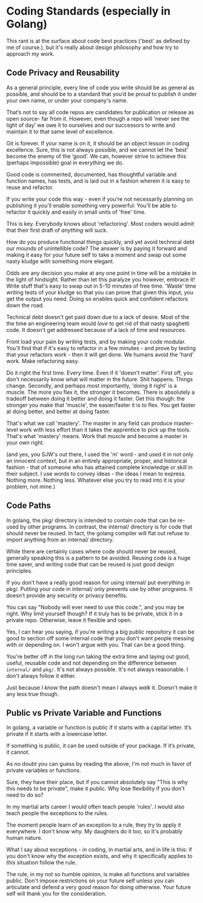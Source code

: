 # Coding Standards (especially in Golang)

This rant is at the surface about code best practices ('best' as defined by me of course.), but it's really about design philosophy and how try to approach my work.

## Code Privacy and Reusability

As a general principle, every line of code you write should be as general as possible, and should be to a standard that you’d be proud to publish it under your own name, or under your company's name.

That’s not to say all code repos are candidates for publication or release as open source- far from it.  However, even though a repo will ‘never see the light of day’ we owe it to ourselves and our successors to write and maintain it to that same level of excellence.

Git is forever.  If your name is on it, it should be an object lesson in coding excellence.  Sure, this is not always possible, and we cannot let the ‘best’ become the enemy of the ‘good’.  We can, however strive to achieve this (perhaps impossible) goal in everything we do.

Good code is commented, documented, has thoughtful variable and function names, has tests, and is laid out in a fashion wherein it is easy to reuse and refactor.

If you write your code this way - even if you’re not necessarily planning on publishing it you'll enable something very powerful:  You'll be able to refactor it quickly and easily in small units of 'free' time.

This is key.  Everybody knows about 'refactoring'.  Most coders would admit that their first draft of _anything_ will suck.

How do you produce functional things quickly, and yet avoid technical debt our mounds of unintellible code?  The answer is by paying it forward and making it easy for your future self to take a moment and swap out some nasty kludge with something more elegant.

Odds are any decision you make at any one point in time will be a mistake in the light of hindsight.  Rather than let this paralyze you however, embrace it!  Write stuff that's easy to swap out in 5-10 minutes of free time.  'Waste' time writing tests of your kludge so that you can prove that given this input, you get the output you need.  Doing so enables quick and confident refactors down the road.

Technical debt doesn't get paid down due to a lack of desire.  Most of the the time an engineering team would *love* to get rid of that nasty spaghetti code.  It doesn't get addressed because of a lack of time and resources.

Front load your pain by writing tests, and by making your code modular.  You'll find that if it's easy to refactor in a few minutes - and prove by testing that your refactors work - then it will get done.  We humans avoid the 'hard' work.  Make refactoring easy.

Do it right the first time.  Every time.  Even if it 'doesn't matter'.  First off, you don't necessarily know what will matter in the future.  Shit happens.  Things change.  Secondly, and perhaps most importantly, 'doing it right' is a muscle.  The more you flex it, the stronger it becomes.  There is absolutely a tradeoff between doing it better and doing it faster.  Get this though:  the stronger you make that 'muscle', the easier/faster it is to flex.  You get faster at doing better, and better at doing faster.

That's what we call 'mastery'.  The master in any field can produce master-level work with less effort than it takes the apprentice to pick up the tools.  That's what 'mastery' means.  Work that muscle and become a master in your own right.

(and yes, you SJW's out there, I used the 'm' word - and used it in not only an innocent context, but in an entirely appropriate, proper, and historical fashion - that of someone who has attained complete knowledge or skill in their subject.  I use words to convey ideas - the ideas *I* mean to express.  Nothing more.  Nothing less.  Whatever else you try to read into it is your problem, not mine.)

## Code Paths

In golang, the pkg/ directory is intended to contain code that can be re-used by other programs.  In contrast, the internal/ directory is for code that should never be reused.  In fact, the golang compiler will flat out refuse to import anything from an internal/ directory.

While there are certainly cases where code should never be reused, generally speaking this is a pattern to be avoided.  Reusing code is a huge time saver, and writing code that can be reused is just good design principles.

If you don’t have a really good reason for using internal/ put everything in pkg/.  Putting your code in internal/ only prevents use by other programs.  It doesn’t provide any security or privacy benefits.

You can say "Nobody will ever need to use this code.", and you may be right.  Why limit yourself though?  If it truly has to be private, stick it in a private repo.  Otherwise, leave it flexible and open.

Yes, I can hear you saying, if you're writing a big public repository it can be good to section off some internal code that you don't want people messing with or depending on.  I won't argue with you.  That can be a good thing.

You're better off in the long run taking the extra time and laying out good, useful, reusable code and not depending on the difference between `internal/` and `pkg/`.  It's not always possible.  It's not always reasonable.  I don't always follow it either.

Just because I *know* the path doesn't mean I always *walk* it.  Doesn't make it any less true though.

## Public vs Private Variable and Functions

In golang, a variable or function is public if it starts with a capital letter.  It’s private if it starts with a lowercase letter.

If something is public, it can be used outside of your package.  If it’s private, it cannot.  

As no doubt you can guess by reading the above, I'm not much in favor of private variables or functions.

Sure, they have their place, but if you cannot absolutely say "This is why this needs to be private", make it public.  Why lose flexibility if you don't need to do so?

In my martial arts career I would often teach people 'rules'.  I would also teach people the exceptions to the rules.  

The moment people learn of an exception to a rule, they try to apply it everywhere.  I don't know why.  My daughters do it too, so it's probably human nature.

What I say about exceptions - in coding, in martial arts, and in life is this:  if you don't know why the exception exists, and why it specifically applies to *this* situation follow the rule.  

The rule, in my not so humble opinion, is make all functions and variables public.  Don't impose restrictions on your future self unless you can articulate and defend a very good reason for doing otherwise.  Your future self will thank you for the consideration.